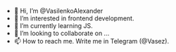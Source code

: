 - 👋 Hi, I’m @VasilenkoAlexander
- 👀 I’m interested in frontend development. 
- 🌱 I’m currently learning JS.
- 💞️ I’m looking to collaborate on ...
- 📫 How to reach me. Write me in Telegram (@Vasez).
<!---
VasilenkoAlexander/VasilenkoAlexander is a ✨ special ✨ repository because its `README.md` (this file) appears on your GitHub profile.
You can click the Preview link to take a look at your changes.
--->
